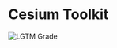 # Cesium Toolkit

![LGTM Grade](https://img.shields.io/lgtm/grade/javascript/github/Gu-Miao/cesium-toolkit)
